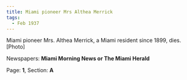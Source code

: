 ```yaml
---  
title: Miami pioneer Mrs Althea Merrick  
tags:  
  - Feb 1937  
---  
```

  
Miami pioneer Mrs. Althea Merrick, a Miami resident since 1899, dies. [Photo]  
  
Newspapers: **Miami Morning News or The Miami Herald**  
  
Page: **1**, Section: **A** 

